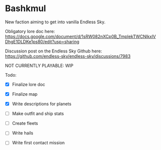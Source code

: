 # Bashkmul
 New faction aiming to get into vanilla Endless Sky. 

 Obligatory lore doc here: https://docs.google.com/document/d/1sRW082nXCp0B_TmpIekTWCNlkxlVDhgE1DLDKe1ps80/edit?usp=sharing
 
 Discussion post on the Endless Sky Github here: https://github.com/endless-sky/endless-sky/discussions/7983
 
 NOT CURRENTLY PLAYABLE: WIP
 
 Todo:
- [X] Finalize lore doc
- [X] Finalize map
- [X] Write descriptions for planets
- [ ] Make outfit and ship stats
- [ ] Create fleets
- [ ] Write hails
- [ ] Write first contact mission

